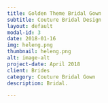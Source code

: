 ```yaml
---
title: Golden Theme Bridal Gown
subtitle: Couture Bridal Design
layout: default
modal-id: 3
date: 2018-01-16
img: heleng.png
thumbnail: heleng.png
alt: image-alt
project-date: April 2018
client: Brides
category: Couture Bridal Gown
description: Bridal.

---
```


